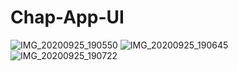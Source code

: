 # Chap-App-UI

![IMG_20200925_190550](https://user-images.githubusercontent.com/57445561/94289429-54135b80-ff76-11ea-9f44-4352d93c2dbc.JPG)
![IMG_20200925_190645](https://user-images.githubusercontent.com/57445561/94289493-69888580-ff76-11ea-8af3-10be25e632fd.JPG)
![IMG_20200925_190722](https://user-images.githubusercontent.com/57445561/94289515-70af9380-ff76-11ea-9b77-aa3ea939f422.JPG)
